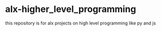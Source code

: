 # alx-higher_level_programming
this repository is for alx projects on high level programming like py and js
